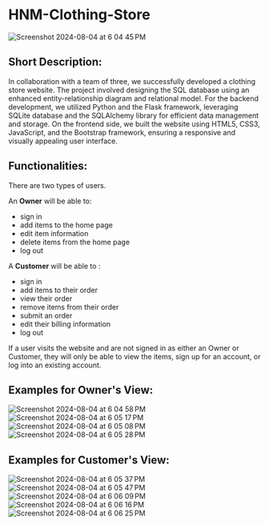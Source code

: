 # HNM-Clothing-Store
![Screenshot 2024-08-04 at 6 04 45 PM](https://github.com/user-attachments/assets/e65c5b0a-ca78-4de7-9938-ee02c604506f)


## Short Description:
In collaboration with a team of three, we successfully developed a clothing store website. The project involved designing the SQL database using an enhanced entity-relationship diagram and relational model. For the backend development, we utilized Python and the Flask framework, leveraging SQLite database and the SQLAlchemy library for efficient data management and storage. On the frontend side, we built the website using HTML5, CSS3, JavaScript, and the Bootstrap framework, ensuring a responsive and visually appealing user interface.

## Functionalities:
There are two types of users.

An **Owner** will be able to:
* sign in
* add items to the home page
* edit item information
* delete items from the home page
* log out

A **Customer** will be able to :
* sign in
* add items to their order
* view their order
* remove items from their order
* submit an order
* edit their billing information
* log out

If a user visits the website and are not signed in as either an Owner or Customer, they will only be able to view the items, sign up for an account, or log into an existing account.
 
## Examples for Owner's View:<be>
![Screenshot 2024-08-04 at 6 04 58 PM](https://github.com/user-attachments/assets/396eddac-2bef-468e-9fd3-b9ab12d8af94)
![Screenshot 2024-08-04 at 6 05 17 PM](https://github.com/user-attachments/assets/7d6aa0c1-1eb6-4233-9017-a72fa732ce8a)
![Screenshot 2024-08-04 at 6 05 08 PM](https://github.com/user-attachments/assets/fce5a975-c2a0-4de7-b25e-26a745bd951f)
![Screenshot 2024-08-04 at 6 05 28 PM](https://github.com/user-attachments/assets/f5f64c06-86cb-4513-8842-c44db90dc1bf)

## Examples for Customer's View:<br>

![Screenshot 2024-08-04 at 6 05 37 PM](https://github.com/user-attachments/assets/613cb50b-56a0-47fa-ba78-7dde436e42e4)
![Screenshot 2024-08-04 at 6 05 47 PM](https://github.com/user-attachments/assets/b9436d50-3733-44d6-9953-8f31b7bab20b)
![Screenshot 2024-08-04 at 6 06 09 PM](https://github.com/user-attachments/assets/0b3613cc-3f8d-4997-af97-3420e01cc6d8)
![Screenshot 2024-08-04 at 6 06 16 PM](https://github.com/user-attachments/assets/542c5fba-4f7e-47e1-be9c-f21379413bd1)
![Screenshot 2024-08-04 at 6 06 25 PM](https://github.com/user-attachments/assets/9f7d1d71-d2bb-4249-b29c-cf631c1289c9)











